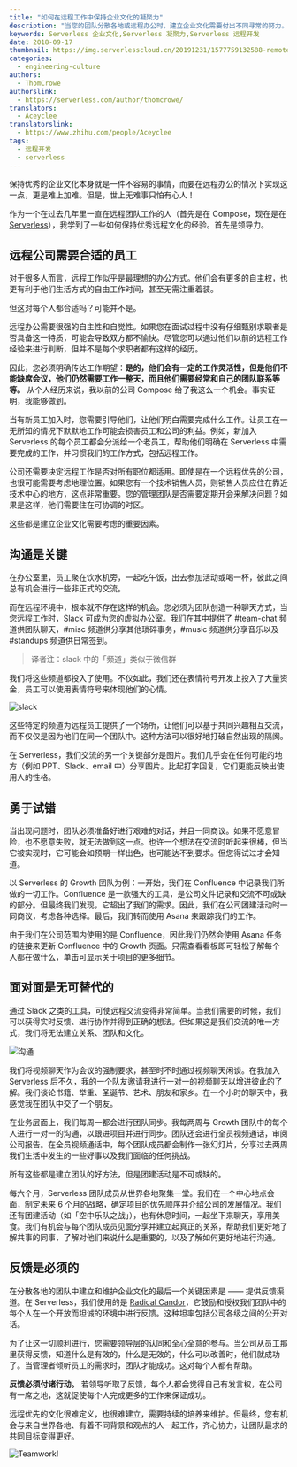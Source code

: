 ```yaml
---
title: "如何在远程工作中保持企业文化的凝聚力"
description: "当您的团队分散各地或远程办公时，建立企业文化需要付出不同寻常的努力。下面就来看看我们如何在 Serverless 保持强大的凝聚力。"
keywords: Serverless 企业文化,Serverless 凝聚力,Serverless 远程开发
date: 2018-09-17
thumbnail: https://img.serverlesscloud.cn/20191231/1577759132588-remotework.jpg
categories:
  - engineering-culture
authors:
  - ThomCrowe
authorslink:
  - https://serverless.com/author/thomcrowe/
translators: 
  - Aceyclee
translatorslink: 
  - https://www.zhihu.com/people/Aceyclee
tags:
  - 远程开发
  - serverless
---
```


保持优秀的企业文化本身就是一件不容易的事情，而要在远程办公的情况下实现这一点，更是难上加难。但是，世上无难事只怕有心人！

作为一个在过去几年里一直在远程团队工作的人（首先是在 Compose，现在是在 [Serverless](https://serverless.com/)），我学到了一些如何保持优秀远程文化的经验。首先是领导力。

## 远程公司需要合适的员工

对于很多人而言，远程工作似乎是最理想的办公方式。他们会有更多的自主权，也更有利于他们生活方式的自由工作时间，甚至无需注重着装。

但这对每个人都合适吗？可能并不是。

远程办公需要很强的自主性和自觉性。如果您在面试过程中没有仔细甄别求职者是否具备这一特质，可能会导致双方都不愉快。尽管您可以通过他们以前的远程工作经验来进行判断，但并不是每个求职者都有这样的经历。

因此，您必须明确传达工作期望：**是的，他们会有一定的工作灵活性，但是他们不能缺席会议，他们仍然需要工作一整天，而且他们需要经常和自己的团队联系等等。** 从个人经历来说，我以前的公司 Compose 给了我这么一个机会。事实证明，我能够做到。

当有新员工加入时，您需要引导他们，让他们明白需要完成什么工作。让员工在一无所知的情况下默默地工作可能会损害员工和公司的利益。例如，新加入 Serverless 的每个员工都会分派给一个老员工，帮助他们明确在 Serverless 中需要完成的工作，并习惯我们的工作方式，包括远程工作。

公司还需要决定远程工作是否对所有职位都适用。即使是在一个远程优先的公司，也很可能需要考虑地理位置。如果您有一个技术销售人员，则销售人员应住在靠近技术中心的地方，这点非常重要。您的管理团队是否需要定期开会来解决问题？如果是这样，他们需要住在可协调的时区。

这些都是建立企业文化需要考虑的重要因素。

## 沟通是关键

在办公室里，员工聚在饮水机旁，一起吃午饭，出去参加活动或喝一杯，彼此之间总有机会进行一些非正式的交流。

而在远程环境中，根本就不存在这样的机会。您必须为团队创造一种聊天方式，当您远程工作时，Slack 可成为您的虚拟办公室。我们在其中提供了 #team-chat 频道供团队聊天，#misc 频道供分享其他琐碎事务，#music 频道供分享音乐以及 #standups 频道供日常签到。

> 译者注：slack 中的「频道」类似于微信群

我们将这些频道都投入了使用。不仅如此，我们还在表情符号开发上投入了大量资金，员工可以使用表情符号来体现他们的心情。

![slack](https://img.serverlesscloud.cn/20191231/1577759132636-remotework.jpg)

这些特定的频道为远程员工提供了一个场所，让他们可以基于共同兴趣相互交流，而不仅仅是因为他们在同一个团队中。这种方法可以很好地打破自然出现的隔阂。

在 Serverless，我们交流的另一个关键部分是图片。我们几乎会在任何可能的地方（例如 PPT、Slack、email 中）分享图片。比起打字回复，它们更能反映出使用人的性格。
	
## 勇于试错

当出现问题时，团队必须准备好进行艰难的对话，并且一同商议。如果不愿意冒险，也不愿意失败，就无法做到这一点。也许一个想法在交流时听起来很棒，但当它被实现时，它可能会如预期一样出色，也可能达不到要求。但您得试过才会知道。

以 Serverless 的 Growth 团队为例：一开始，我们在 Confluence 中记录我们所做的一切工作。Confluence 是一款强大的工具，是公司文件记录和交流不可或缺的部分。但最终我们发现，它超出了我们的需求。因此，我们在公司团建活动时一同商议，考虑各种选择。最后，我们转而使用 Asana 来跟踪我们的工作。

由于我们在公司范围内使用的是 Confluence，因此我们仍然会使用 Asana 任务的链接来更新 Confluence 中的 Growth 页面。只需查看看板即可轻松了解每个人都在做什么，单击可显示关于项目的更多细节。

## 面对面是无可替代的

通过 Slack 之类的工具，可使远程交流变得非常简单。当我们需要的时候，我们可以获得实时反馈、进行协作并得到正确的想法。但如果这是我们交流的唯一方式，我们将无法建立关系、团队和文化。

![沟通](https://img.serverlesscloud.cn/20191231/1577759133863-remotework.jpg)

我们将视频聊天作为会议的强制要求，甚至时不时通过视频聊天闲谈。在我加入 Serverless 后不久，我的一个队友邀请我进行一对一的视频聊天以增进彼此的了解。我们谈论书籍、举重、圣诞节、艺术、朋友和家乡。在一个小时的聊天中，我感觉我在团队中交了一个朋友。

在业务层面上，我们每周一都会进行团队同步。我每两周与 Growth 团队中的每个人进行一对一的沟通，以跟进项目并进行同步。团队还会进行全员视频通话，审阅公司报告。在全员视频通话中，每个团队成员都会制作一张幻灯片，分享过去两周我们生活中发生的一些好事以及我们面临的任何挑战。

所有这些都是建立团队的好方法，但是团建活动是不可或缺的。

每六个月，Serverless 团队成员从世界各地聚集一堂。我们在一个中心地点会面，制定未来 6 个月的战略，确定项目的优先顺序并介绍公司的发展情况。我们还有团建活动（如「空中乐队之战」），也有休息时间，一起坐下来聊天，享用美食。我们有机会与每个团队成员见面分享并建立起真正的关系，帮助我们更好地了解共事的同事，了解对他们来说什么是重要的，以及了解如何更好地进行沟通。

## 反馈是必须的

在分散各地的团队中建立和维护企业文化的最后一个关键因素是 —— 提供反馈渠道。在 Serverless，我们使用的是 [Radical Candor](https://www.radicalcandor.com/about-radical-candor/)，它鼓励和授权我们团队中的每个人在一个开放而坦诚的环境中进行反馈。这种坦率包括公司各级之间的公开对话。

为了让这一切顺利进行，您需要领导层的认同和全心全意的参与。当公司从员工那里获得反馈，知道什么是有效的，什么是无效的，什么可以改善时，他们就成功了。当管理者倾听员工的需求时，团队才能成功。这对每个人都有帮助。

**反馈必须付诸行动。** 若领导听取了反馈，每个人都会觉得自己有发言权，在公司有一席之地，这就促使每个人完成更多的工作来保证成功。

远程优先的文化很难定义，也很难建立，需要持续的培养来维护。但最终，您有机会与来自世界各地、有着不同背景和观点的人一起工作，齐心协力，让团队最求的共同目标变得更好。

![Teamwork!](https://img.serverlesscloud.cn/20191231/1577759133055-remotework.jpg)

